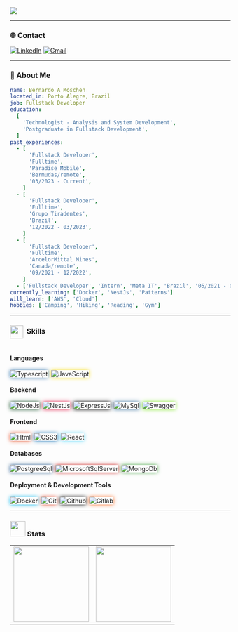 <!-- Hero -->
<img src="./assets/bmos_glitch_hero.gif" >

---

<!-- Contact -->

### 🌐 Contact

[![LinkedIn](https://img.shields.io/badge/-LinkedIn-%230077B5?style=for-the-badge&logo=linkedin&logoColor=white)](https://www.linkedin.com/in/bernardomoschen/)
[![Gmail](https://img.shields.io/badge/-Gmail-%23333?style=for-the-badge&logo=gmail&logoColor=white)](mailto:bernardomoschen.dev@gmail.com)

---

 <!-- Presentation Text -->

### 🧾 About Me

```yaml
name: Bernardo A Moschen
located_in: Porto Alegre, Brazil
job: Fullstack Developer
education:
  [
    'Technologist - Analysis and System Development',
    'Postgraduate in Fullstack Development',
  ]
past_experiences:
  - [
      'Fullstack Developer',
      'Fulltime',
      'Paradise Mobile',
      'Bermudas/remote',
      '03/2023 - Current',
    ]
  - [
      'Fullstack Developer',
      'Fulltime',
      'Grupo Tiradentes',
      'Brazil',
      '12/2022 - 03/2023',
    ]
  - [
      'Fullstack Developer',
      'Fulltime',
      'ArcelorMittal Mines',
      'Canada/remote',
      '09/2021 - 12/2022',
    ]
  - ['Fullstack Developer', 'Intern', 'Meta IT', 'Brazil', '05/2021 - 09/2021']
currently_learning: ['Docker', 'NestJs', 'Patterns']
will_learn: ['AWS', 'Cloud']
hobbies: ['Camping', 'Hiking', 'Reading', 'Gym']
```

<!-- fields_of_interests: ["Path Planning", "Trajectory Planning", "Path Following", "Behaviour Planning", "Localization", "Sensor Fusion", "Embedded Systems"] -->
 <!-- currently_learning: ["Web3", "React", "Vue"] -->

---

### <img align='center' src="https://media2.giphy.com/media/QssGEmpkyEOhBCb7e1/giphy.gif?cid=ecf05e47a0n3gi1bfqntqmob8g9aid1oyj2wr3ds3mg700bl&rid=giphy.gif" width="30" height='30'>&nbsp; Skills

<div style="display: flex; flex-direction: column;">
    <div>
        <h4>Languages</h4>
        <div style="display: flex; flex-wrap: wrap; justify-content: start; gap: 8px;">
            <img src="https://img.shields.io/badge/-Typescript-3776AB?style=for-the-badge&logo=typescript&logoColor=white" alt="Typescript" style="box-shadow: 0 0 10px #3776AB;">
            <img src="https://img.shields.io/badge/-JavaScript-F7DF1E?style=for-the-badge&logo=javascript&logoColor=black" alt="JavaScript" style="box-shadow: 0 0 10px #F7DF1E;">
        </div>
    </div>
    <div>
        <h4>Backend</h4>
        <div style="display: flex; flex-wrap: wrap; justify-content: start; gap: 8px;">
            <img src="https://img.shields.io/badge/node.js-339933?style=for-the-badge&logo=Node.js&logoColor=white" alt="NodeJs" style="box-shadow: 0 0 10px #215732;">
            <img src="https://img.shields.io/badge/nestjs-E0234E?style=for-the-badge&logo=nestjs&logoColor=white" alt="NestJs" style="box-shadow: 0 0 10px #E0234E;">   
            <img src="https://img.shields.io/badge/express.js-000000?style=for-the-badge&logo=express&logoColor=white" alt="ExpressJs" style="box-shadow: 0 0 10px #000000;">
<img src="https://img.shields.io/badge/MySQL-4479A1?style=for-the-badge&logo=mysql&logoColor=white" alt="MySql" style="box-shadow: 0 0 10px #4479A1;">
<img src="https://img.shields.io/badge/swagger-85ea2d?style=for-the-badge&logo=swagger&logoColor=black" alt="Swagger" style="box-shadow: 0 0 10px #85ea2d;">
        </div>
    </div>
     <div>
        <h4>Frontend</h4>
        <div style="display: flex; flex-wrap: wrap; justify-content: start; gap: 8px;">
            <img src="https://img.shields.io/badge/html5-E34F26.svg?style=for-the-badge&logo=html5&logoColor=white" alt="Html" style="box-shadow: 0 0 10px #E34F26;">
                <img src="https://img.shields.io/badge/css3-1572B6.svg?style=for-the-badge&logo=css3&logoColor=white" alt="CSS3" style="box-shadow: 0 0 10px #1572B6;">
            <img src="https://img.shields.io/badge/-React-61DAFB?style=for-the-badge&logo=react&logoColor=black" alt="React" style="box-shadow: 0 0 10px #61DAFB;">
        </div>
    </div>
         <div>
        <h4>Databases</h4>
        <div style="display: flex; flex-wrap: wrap; justify-content: start; gap: 8px;">
            <img src="https://img.shields.io/badge/PostgreSQL-316192?style=for-the-badge&logo=postgresql&logoColor=white" alt="PostgreeSql" style="box-shadow: 0 0 10px #316192;">
                <img src="https://img.shields.io/badge/Microsoft%20SQL%20Server-CC2927?style=for-the-badge&logo=microsoft%20sql%20server&logoColor=white" alt="MicrosoftSqlServer" style="box-shadow: 0 0 10px #CC2927;">
            <img src="https://img.shields.io/badge/MongoDB-%4ea94b.svg?style=for-the-badge&logo=mongodb&logoColor=white" alt="MongoDb" style="box-shadow: 0 0 10px #4ea94b;">
        </div>
    </div>
         <div>
        <h4>Deployment & Development Tools</h4>
        <div style="display: flex; flex-wrap: wrap; justify-content: start; gap: 8px;">
            <img src="https://img.shields.io/badge/docker-0db7ed.svg?style=for-the-badge&logo=docker&logoColor=white" alt="Docker" style="box-shadow: 0 0 10px #0db7ed;">
            <img src="https://img.shields.io/badge/GIT-E44C30?style=for-the-badge&logo=git&logoColor=white" alt="Git" style="box-shadow: 0 0 10px #E44C30;">
            <img src="https://img.shields.io/badge/github-121011.svg?style=for-the-badge&logo=github&logoColor=white" alt="Github" style="box-shadow: 0 0 10px #121011;">
                   <img src="https://img.shields.io/badge/gitlab-fc6d26.svg?style=for-the-badge&logo=gitlab&logoColor=whit" alt="Gitlab" style="box-shadow: 0 0 10px #fc6d26;">
        </div>
    </div>
</div>

---

<!-- Stats -->

### <img src="https://media.giphy.com/media/iY8CRBdQXODJSCERIr/giphy.gif" width="35" height="35">&nbsp;Stats

<table align="center">
  <row display="flex">
    <td>
      <img height='172' src='https://github-readme-stats.vercel.app/api?username=BernardoMoschen&show_icons=true&theme=vision-friendly-dark'>
    </td>
    <td align="center">
      <img height='172' src='https://github-readme-stats.vercel.app/api/top-langs/?username=BernardoMoschen&layout=compact&theme=vision-friendly-dark'>
    </td>
  </row>
</table>
